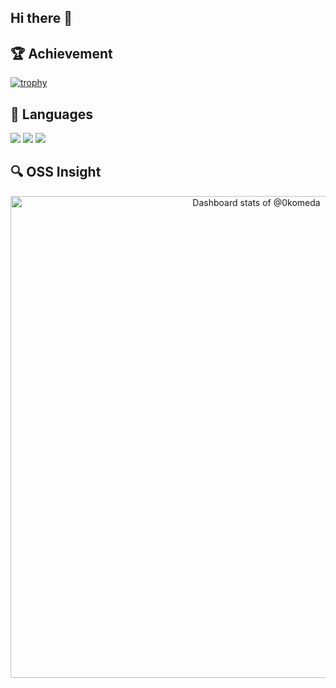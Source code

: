 ## Hi there 👋

## 🏆 Achievement  

[![trophy](https://github-profile-trophy.vercel.app/?username=0komeda&no-frame=true&no-bg=true&theme=onedark)](https://github.com/ryo-ma/github-profile-trophy)  

## 🚀 Languages

[![](http://github-profile-summary-cards.vercel.app/api/cards/repos-per-language?username=0komeda&theme=transparent)](https://github.com/vn7n24fzkq/github-profile-summary-cards)
[![](http://github-profile-summary-cards.vercel.app/api/cards/most-commit-language?username=0komeda&theme=transparent)](https://github.com/vn7n24fzkq/github-profile-summary-cards)
[![](https://github-readme-stats.vercel.app/api/top-langs/?username=0komeda&layout=compact&count_private=true&show_icons=true&theme=transparent&hide_border=true)](https://github.com/anuraghazra/github-readme-stats)

## 🔍 OSS Insight  
<div align="center">
  <a href="https://next.ossinsight.io/widgets/official/compose-user-dashboard-stats?user_id=197354955" target="_blank">
    <picture>
      <source media="(prefers-color-scheme: dark)" srcset="https://next.ossinsight.io/widgets/official/compose-user-dashboard-stats/thumbnail.png?user_id=197354955&image_size=auto&color_scheme=dark" width="771" height="auto">
      <img alt="Dashboard stats of @0komeda" src="https://next.ossinsight.io/widgets/official/compose-user-dashboard-stats/thumbnail.png?user_id=197354955&image_size=auto&color_scheme=light" width="771" height="auto">
    </picture>
  </a>
</div>
